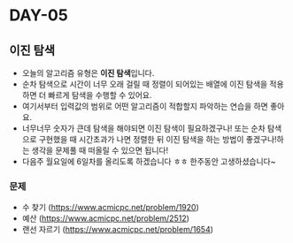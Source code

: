 # DAY-05

## 이진 탐색

- 오늘의 알고리즘 유형은 **이진 탐색**입니다.
- 순차 탐색으로 시간이 너무 오래 걸릴 때 정렬이 되어있는 배열에 이진 탐색을 적용하면 더 빠르게 탐색을 수행할 수 있어요.
- 여기서부터 입력값의 범위로 어떤 알고리즘이 적합할지 파악하는 연습을 하면 좋아요.
- 너무너무 숫자가 큰데 탐색을 해야되면 이진 탐색이 필요하겠구나! 또는 순차 탐색으로 구현했을 때 시간초과가 나면 정렬한 뒤 이진 탐색을 하는 방법이 좋겠구나!하는 생각을 문제풀 때 떠올릴 수 있으면 됩니다!
- 다음주 월요일에 6일차를 올리도록 하겠습니다 ㅎㅎ 한주동안 고생하셨습니다~

### 문제

- 수 찾기 (https://www.acmicpc.net/problem/1920)
- 예산 (https://www.acmicpc.net/problem/2512)
- 랜선 자르기 (https://www.acmicpc.net/problem/1654)
